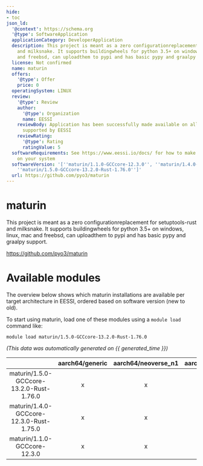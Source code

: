 ```yaml
---
hide:
- toc
json_ld:
  '@context': https://schema.org
  '@type': SoftwareApplication
  applicationCategory: DeveloperApplication
  description: This project is meant as a zero configurationreplacement for setuptools-rust
    and milksnake. It supports buildingwheels for python 3.5+ on windows, linux, mac
    and freebsd, can uploadthem to pypi and has basic pypy and graalpy support.
  license: Not confirmed
  name: maturin
  offers:
    '@type': Offer
    price: 0
  operatingSystem: LINUX
  review:
    '@type': Review
    author:
      '@type': Organization
      name: EESSI
    reviewBody: Application has been successfully made available on all architectures
      supported by EESSI
    reviewRating:
      '@type': Rating
      ratingValue: 5
  softwareRequirements: See https://www.eessi.io/docs/ for how to make EESSI available
    on your system
  softwareVersion: '[''maturin/1.1.0-GCCcore-12.3.0'', ''maturin/1.4.0-GCCcore-12.3.0-Rust-1.75.0'',
    ''maturin/1.5.0-GCCcore-13.2.0-Rust-1.76.0'']'
  url: https://github.com/pyo3/maturin
---
```


maturin
=======


This project is meant as a zero configurationreplacement for setuptools-rust and milksnake. It supports buildingwheels for python 3.5+ on windows, linux, mac and freebsd, can uploadthem to pypi and has basic pypy and graalpy support.

https://github.com/pyo3/maturin
# Available modules


The overview below shows which maturin installations are available per target architecture in EESSI, ordered based on software version (new to old).

To start using maturin, load one of these modules using a `module load` command like:

```shell
module load maturin/1.5.0-GCCcore-13.2.0-Rust-1.76.0
```

*(This data was automatically generated on {{ generated_time }})*  

| |aarch64/generic|aarch64/neoverse_n1|aarch64/neoverse_v1|aarch64/nvidia/grace|x86_64/generic|x86_64/amd/zen2|x86_64/amd/zen3|x86_64/amd/zen4|x86_64/intel/haswell|x86_64/intel/sapphirerapids|x86_64/intel/skylake_avx512|
| :---: | :---: | :---: | :---: | :---: | :---: | :---: | :---: | :---: | :---: | :---: | :---: |
|maturin/1.5.0-GCCcore-13.2.0-Rust-1.76.0|x|x|x|x|x|x|x|x|x|x|x|
|maturin/1.4.0-GCCcore-12.3.0-Rust-1.75.0|x|x|x|x|x|x|x|x|x|x|x|
|maturin/1.1.0-GCCcore-12.3.0|x|x|x|x|x|x|x|x|x|x|x|
